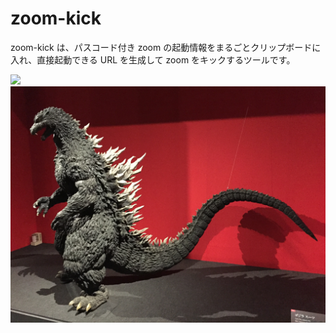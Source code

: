 # zoom-kick
zoom-kick は、パスコード付き zoom の起動情報をまるごとクリップボードに入れ、直接起動できる URL を生成して zoom をキックするツールです。

![](https://motamemo.com/wp-content/uploads/2019/11/markdown-preview-800x412.png)
![](./gg.jpg)
